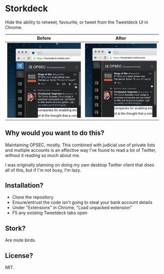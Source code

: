 # Storkdeck
Hide the ability to retweet, favourite, or tweet from the Tweetdeck UI in Chrome.

| Before | After |
|--------|-------|
| ![Before](before.png?raw=true) | ![After](after.png?raw=true) |

## Why would you want to do this?
Maintaining OPSEC, mostly. This combined with judicial use of private lists and
multiple accounts is an effective way I've found to read a lot of Twitter,
without it reading so much about me. 

I was originally planning on doing my own desktop Twitter client that does all
of this, but if I'm not busy, I'm lazy.

## Installation?
* Clone the repository
* Ensure/entrust the code isn't going to steal your bank account details
* Under "Extensions" in Chrome, "Load unpacked extension"
* F5 any existing Tweetdeck tabs open 

## Stork?
Are mute birds.

## License?
MIT.
